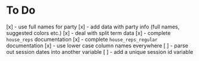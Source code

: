 # To Do

[x] - use full names for party
[x] - add data with party info (full names, suggested colors etc.)
[x] - deal with split term data
[x] - complete `house_reps` documentation
[x] - complete `house_reps_regular` documentation
[x] - use lower case column names everywhere
[ ] - parse out session dates into another variable
[ ] - add a unique session id variable